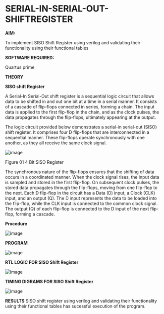 # SERIAL-IN-SERIAL-OUT-SHIFTREGISTER

**AIM:**

To implement  SISO Shift Register using verilog and validating their functionality using their functional tables

**SOFTWARE REQUIRED:**

Quartus prime

**THEORY**

**SISO shift Register**

A Serial-In Serial-Out shift register is a sequential logic circuit that allows data to be shifted in and out one bit at a time in a serial manner. It consists of a cascade of flip-flops connected in series, forming a chain. The input data is applied to the first flip-flop in the chain, and as the clock pulses, the data propagates through the flip-flops, ultimately appearing at the output.

The logic circuit provided below demonstrates a serial-in serial-out (SISO) shift register. It comprises four D flip-flops that are interconnected in a sequential manner. These flip-flops operate synchronously with one another, as they all receive the same clock signal.

![image](https://github.com/naavaneetha/SERIAL-IN-SERIAL-OUT-SHIFTREGISTER/assets/154305477/e81c4072-37f9-46c6-8145-566764b74c3a)

Figure 01 4 Bit SISO Register

The synchronous nature of the flip-flops ensures that the shifting of data occurs in a coordinated manner. When the clock signal rises, the input data is sampled and stored in the first flip-flop. On subsequent clock pulses, the stored data propagates through the flip-flops, moving from one flip-flop to the next.
Each D flip-flop in the circuit has a Data (D) input, a Clock (CLK) input, and an output (Q). The D input represents the data to be loaded into the flip-flop, while the CLK input is connected to the common clock signal. The output (Q) of each flip-flop is connected to the D input of the next flip-flop, forming a cascade.

**Procedure**

![image](https://github.com/user-attachments/assets/13a9247b-4d77-4f45-8d18-7d2e56dd5efe)

**PROGRAM**

![image](https://github.com/user-attachments/assets/46483791-6d1e-4120-93e6-ee60bce057ab)

**RTL LOGIC FOR SISO Shift Register**

![image](https://github.com/user-attachments/assets/a9be2076-f581-41e5-8f19-e305c0f9d696)

**TIMING DIGRAMS FOR SISO Shift Register**

![image](https://github.com/user-attachments/assets/0e9036b8-3deb-4f55-aee2-75f024f2ddff)

**RESULTS**
SISO shift register using verilog and validating their functionality using their functional tables has sucessful execution of the program.
